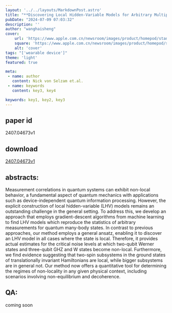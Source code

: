 ```yaml
---
layout: '../../layouts/MarkdownPost.astro'
title: "**Discovering Local Hidden-Variable Models for Arbitrary Multipartite Entangled States and Arbitrary Measurements**"
pubDate: "2024-07-09 07:03:32"
description: ''
author: "wanghaisheng"
cover:
    url: 'https://www.apple.com.cn/newsroom/images/product/homepod/standard/Apple-HomePod-hero-230118_big.jpg.large_2x.jpg'
    square: 'https://www.apple.com.cn/newsroom/images/product/homepod/standard/Apple-HomePod-hero-230118_big.jpg.large_2x.jpg'
    alt: 'cover'
tags: "['wearable device']" 
theme: 'light'
featured: true

meta:
 - name: author
   content: Nick von Selzam et.al.
 - name: keywords
   content: key3, key4

keywords: key1, key2, key3
---
```


## paper id
2407.04673v1
## download
[2407.04673v1](http://arxiv.org/abs/2407.04673v1)
## abstracts:
Measurement correlations in quantum systems can exhibit non-local behavior, a fundamental aspect of quantum mechanics with applications such as device-independent quantum information processing. However, the explicit construction of local hidden-variable (LHV) models remains an outstanding challenge in the general setting. To address this, we develop an approach that employs gradient-descent algorithms from machine learning to find LHV models which reproduce the statistics of arbitrary measurements for quantum many-body states. In contrast to previous approaches, our method employs a general ansatz, enabling it to discover an LHV model in all cases where the state is local. Therefore, it provides actual estimates for the critical noise levels at which two-qubit Werner states and three-qubit GHZ and W states become non-local. Furthermore, we find evidence suggesting that two-spin subsystems in the ground states of translationally invariant Hamiltonians are local, while bigger subsystems are in general not. Our method now offers a quantitative tool for determining the regimes of non-locality in any given physical context, including scenarios involving non-equilibrium and decoherence.
## QA:
coming soon
